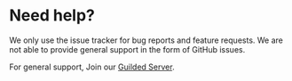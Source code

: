 # Need help?

We only use the issue tracker for bug reports and feature requests. We are not able to provide general support in the form of GitHub issues.

For general support, Join our [Guilded Server](https://guilded.gg/guildedts).
